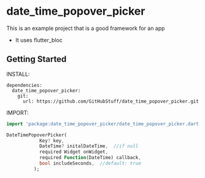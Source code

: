 # date_time_popover_picker

This is an example project that is a good framework for an app

- It uses flutter_bloc

## Getting Started

INSTALL:

```ymal
dependencies:
  date_time_popover_picker:
    git:
      url: https://github.com/GitHubStuff/date_time_popover_picker.git
```

IMPORT:

```dart
import 'package:date_time_popover_picker/date_time_popover_picker.dart
```

```dart
DateTimePopoverPicker(
            Key? key,
            DateTime? initalDateTime,  //if null
            required Widget onWidget,
            required Function(DateTime) callback,
            bool includeSeconds,  //default: true
          );
```
